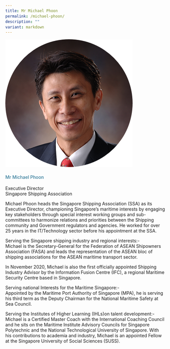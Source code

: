```yaml
---
title: Mr Michael Phoon
permalink: /michael-phoon/
description: ""
variant: markdown
---
```

<div class="row">
<div class="col is-3"><img src="/images/Speakers/Michael-Phoon.png"></div>
<div class="col is-9 speaker-details">
<h4>Mr Michael Phoon</h4>
<p>Executive Director<br>Singapore Shipping Association</p>
<p>Michael Phoon heads the Singapore Shipping Association (SSA) as its Executive Director, championing Singapore’s maritime interests by engaging key stakeholders through special interest working groups and sub-committees to harmonize relations and priorities between the Shipping community and Government regulators and agencies. He worked for over 25 years in the IT/Technology sector before his appointment at the SSA.</p>
<p>Serving the Singapore shipping industry and regional interests:-<br>Michael is the Secretary-General for the Federation of ASEAN Shipowners Association (FASA) and leads the representation of the ASEAN bloc of shipping associations for the ASEAN maritime transport sector.</p>
<p>In November 2020, Michael is also the first officially appointed Shipping Industry Advisor by the Information Fusion Centre (IFC), a regional Maritime Security Centre based in Singapore.</p>
<p>Serving national Interests for the Maritime Singapore:-<br>Appointed by the Maritime Port Authority of Singapore (MPA), he is serving his third term as the Deputy Chairman for the National Maritime Safety at Sea Council.</p>
<p>Serving the Institutes of Higher Learning (IHLs)on talent development:-<br>Michael is a Certified Master Coach with the International Coaching Council and he sits on the Maritime Institute Advisory Councils for Singapore Polytechnic and the National Technological University of Singapore. With his contributions to academia and industry, Michael is an appointed Fellow at the Singapore University of Social Sciences (SUSS).</p>
</div>
</div>
<style type="text/css"> 
    .is-left{
      text-align: left;
    }
    h4{
      font-weight: 500; 
      color: #337B9A !important;
    }
     .speaker-details p { text-align: justified; }
  </style>